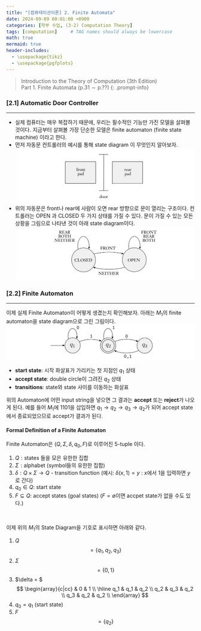 ```yaml
---
title: "[컴퓨테이션이론] 2. Finite Automata"
date: 2024-09-09 00:01:00 +0900
categories: [학부 수업, (3-2) Computation Theory]
tags: [computation]     # TAG names should always be lowercase
math: true
mermaid: true
header-includes: 
  - \usepackage{tikz}
  - \usepackage{pgfplots}
---
```


> $\text{Introduction to the Theory of Computation (3th Edition)}$ <br/>
 $\text{Part 1. Finite Automata} \ (\text{p.}31 \sim \text{p.}??)$
{: .prompt-info}

### [2.1] Automatic Door Controller
---
- 실제 컴퓨터는 매우 복잡하기 때문에, 우리는 필수적인 기능만 가진 모델을 살펴볼 것이다. 지금부터 살펴볼 가장 단순한 모델은 $\text{finite automaton (finite state machine)}$ 이라고 한다.
- 먼저 자동문 컨트롤러의 예시를 통해 $\text{state diagram}$ 이 무엇인지 알아보자.
![1-1](assets/img/school_comp/co1-1.png)
- 위의 자동문은 front나 rear에 사람이 오면 rear 방향으로 문이 열리는 구조이다. 컨트롤러는 $\text{OPEN}$ 과 $\text{CLOSED}$ 두 가지 상태를 가질 수 있다. 문이 가질 수 있는 모든 상황을 그림으로 나타낸 것이 아래 $\text{state diagram}$이다.
![1-2](assets/img/school_comp/co1-2.png)

### [2.2] Finite Automaton
---
이제 실제 Finite Automaton이 어떻게 생겼는지 확인해보자. 아래는 $M_1$의 $\text{finite automaton}$을 $\text{state diagram}$으로 그린 그림이다.
![1-3](assets/img/school_comp/co1-3.png)
- $\textbf{start state}$: 시작 화살표가 가리키는 첫 지점인 $q_1$ 상태
- $\textbf{accept state}$: double circle이 그려진 $q_2$ 상태
- $\textbf{transitions}$: state와 state 사이를 이동하는 화살표

위의 Automaton에 어떤 input string을 넣으면 그 결과는 $\textbf{accept}$ 또는  $\textbf{reject}$가 나오게 된다. 예를 들어 $M_1$에 $1101$을 삽입하면 $q_1 \rightarrow q_2 \rightarrow q_3 \rightarrow q_2$가 되어 $\text{accept state}$에서 종료되었으므로 $\text{accept}$가 결과가 된다.

#### Formal Definition of a Finite Automaton
Finite Automaton은 $(Q, \Sigma, \delta, q_0, F)$로 이루어진 $\text{5-tuple}$ 이다. 
1. $Q: \text{states}$ 들을 모은 유한한 집합
2. $\Sigma: \text{alphabet}$ (symbol들의 유한한 집합)
3. $\delta: Q \times \Sigma \to Q$ - $\text{transition function}$ (예시: $\delta(x, 1) = y\ :\ x$에서 $1$을 입력하면 $y$로 간다)
4. $q_0 \in Q$: $\text{start state}$
5. $F \subseteq Q$: $\text{accept states (goal states)}$ ($F = \emptyset$이면 accpet state가 없을 수도 있다.)

<br />

이제 위의 $M_1$의 State Diagram을 기호로 표시하면 아래와 같다.
1. $Q$ $$= \{q_1, q_2, q_3\}$$
2. $\Sigma$ $$= \{0, 1\}$$
3. $\delta = $
$$ 
\begin{array}{c|cc}
    & 0 & 1 \\
    \hline
    q_1 & q_1 & q_2 \\
    q_2 & q_3 & q_2 \\
    q_3 & q_2 & q_2 \\
\end{array}
$$
4. $q_0 = q_1\ (\text{start state})$
5. $F$ $$ = \{q_2\}$$